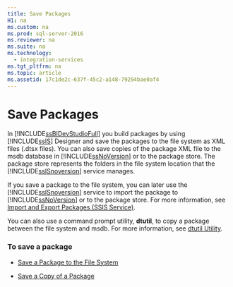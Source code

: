 ```yaml
---
title: Save Packages
H1: na
ms.custom: na
ms.prod: sql-server-2016
ms.reviewer: na
ms.suite: na
ms.technology: 
  - integration-services
ms.tgt_pltfrm: na
ms.topic: article
ms.assetid: 17c1de2c-637f-45c2-a148-79294bae0af4
---
```

# Save Packages
  In [!INCLUDE[ssBIDevStudioFull](../../Topics/TopicNameContainA/includes/ssBIDevStudioFull_md.md)] you build packages by using [!INCLUDE[ssIS](../../Topics/TopicNameContainA/includes/ssIS_md.md)] Designer and save the packages to the file system as XML files (.dtsx files). You can also save copies of the package XML file to the msdb database in [!INCLUDE[ssNoVersion](../../Topics/TopicNameContainA/includes/ssNoVersion_md.md)] or to the package store. The package store represents the folders in the file system location that the [!INCLUDE[ssISnoversion](../../Topics/TopicNameContainA/includes/ssISnoversion_md.md)] service manages.  
  
 If you save a package to the file system, you can later use the [!INCLUDE[ssISnoversion](../../Topics/TopicNameContainA/includes/ssISnoversion_md.md)] service to import the package to [!INCLUDE[ssNoVersion](../../Topics/TopicNameContainA/includes/ssNoVersion_md.md)] or to the package store. For more information, see [Import and Export Packages &#40;SSIS Service&#41;](../../Topics/TopicNameNotContainA/Import-and-Export-Packages--SSIS-Service-.md).  
  
 You can also use a command prompt utility, **dtutil**, to copy a package between the file system and msdb. For more information, see [dtutil Utility](../../Topics/TopicNameNotContainA/dtutil-Utility.md).  
  
### To save a package  
  
-   [Save a Package to the File System](../../Topics/TopicNameContainA/Save-a-Package-to-the-File-System.md)  
  
-   [Save a Copy of a Package](../../Topics/TopicNameContainA/Save-a-Copy-of-a-Package.md)  
  
  